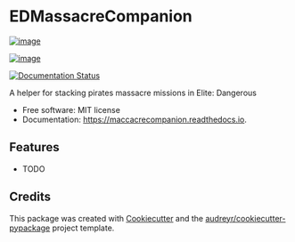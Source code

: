 
# EDMassacreCompanion

[![image][]][1]

[![image][2]][3]

[![Documentation Status][]][4]

A helper for stacking pirates massacre missions in Elite: Dangerous

- Free software: MIT license
- Documentation: <https://maccacrecompanion.readthedocs.io>.

## Features

- TODO

## Credits

This package was created with [Cookiecutter][] and the
[audreyr/cookiecutter-pypackage][] project template.

  [image]: https://img.shields.io/pypi/v/maccacrecompanion.svg
  [1]: https://pypi.python.org/pypi/maccacrecompanion
  [2]: https://img.shields.io/travis/tautomer/maccacrecompanion.svg
  [3]: https://travis-ci.com/tautomer/maccacrecompanion
  [Documentation Status]: https://readthedocs.org/projects/maccacrecompanion/badge/?version=latest
  [4]: https://maccacrecompanion.readthedocs.io/en/latest/?badge=latest
  [Cookiecutter]: https://github.com/audreyr/cookiecutter
  [audreyr/cookiecutter-pypackage]: https://github.com/audreyr/cookiecutter-pypackage
